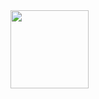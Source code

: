 <img src="https://github.com/SEFAT-777/SEFAT-SARKER/blob/main/Picsart_24-01-16_09-15-56-558.jpg" width="125" height="125" align="left">
<center>
